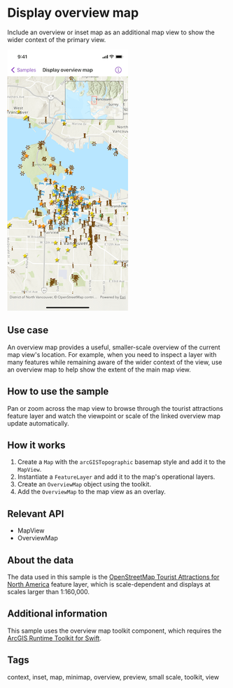 # Display overview map

Include an overview or inset map as an additional map view to show the wider context of the primary view. 

![Screenshot of display overview map sample](display-overview-map.png)

## Use case

An overview map provides a useful, smaller-scale overview of the current map view's location. For example, when you need to inspect a layer with many features while remaining aware of the wider context of the view, use an overview map to help show the extent of the main map view.

## How to use the sample

Pan or zoom across the map view to browse through the tourist attractions feature layer and watch the viewpoint or scale of the linked overview map update automatically.

## How it works

1. Create a `Map` with the `arcGISTopographic` basemap style and add it to the `MapView`.
2. Instantiate a `FeatureLayer` and add it to the map's operational layers.
3. Create an `OverviewMap` object using the toolkit.
4. Add the `OverviewMap` to the map view as an overlay.

## Relevant API

* MapView
* OverviewMap

## About the data

The data used in this sample is the [OpenStreetMap Tourist Attractions for North America](https://www.arcgis.com/home/item.html?id=97ceed5cfc984b4399e23888f6252856) feature layer, which is scale-dependent and displays at scales larger than 1:160,000.

## Additional information

 This sample uses the overview map toolkit component, which requires the [ArcGIS Runtime Toolkit for Swift](https://github.com/Esri/arcgis-runtime-toolkit-swift).

## Tags

context, inset, map, minimap, overview, preview, small scale, toolkit, view
